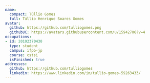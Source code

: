 ```yaml
---
name:
  compact: Túllio Gomes
  full: Túllio Henrique Soares Gomes
avatar:
  github: https://github.com/tulliogomes.png
  githubUC: https://avatars.githubusercontent.com/u/15942706?v=4
occupations:
- id: 20102370430
  type: student
  campus: ifpb-jp
  course: cstsi
  isFinished: true
addresses:
  github: https://github.com/tulliogomes
  linkedin: https://www.linkedin.com/in/tullio-gomes-59263433/
---
```

